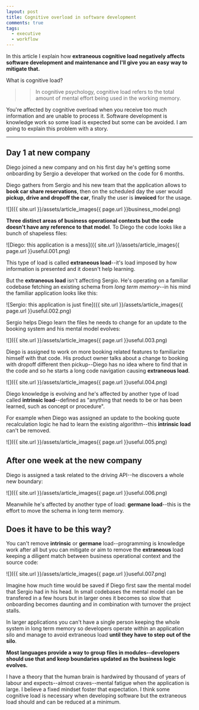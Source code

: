 ```yaml
---
layout: post
title: Cognitive overload in software development
comments: true
tags:
  - executive
  - workflow
---
```


In this article I explain how **extraneous cognitive load negatively affects software development and maintenance and I'll give you an easy way to mitigate that.**

What is cognitive load?

>> In cognitive psychology, cognitive load refers to the total amount of mental effort being used in the working memory.

You're affected by cognitive overload when you receive too much information and are unable to process it. Software development is knowledge work so some load is expected but some can be avoided. I am going to explain this problem with a story.

---

## Day 1 at new company

Diego joined a new company and on his first day he's getting some onboarding by Sergio a developer that worked on the code for 6 months.

Diego gathers from Sergio and his new team that the application allows to **book car share reservations**, then on the scheduled day the user would **pickup, drive and dropoff the car**, finally the user is **invoiced** for the usage.

![]({{ site.url }}/assets/article_images{{ page.url }}business_model.png)

**Three distinct areas of business operational contexts but the code doesn't have any reference to that model**. To Diego the code looks like a bunch of shapeless files:

![Diego: this application is a mess]({{ site.url }}/assets/article_images{{ page.url }}useful.001.png)

This type of load is called **extraneous load**--it's load imposed by how information is presented and it doesn't help learning.

But the **extraneous load** isn't affecting Sergio. He's operating on a familiar codebase fetching an existing schema from *long term memory*--in his mind the familiar application looks like this:

![Sergio: this application is just fine]({{ site.url }}/assets/article_images{{ page.url }}useful.002.png)

Sergio helps Diego learn the files he needs to change for an update to the booking system and his mental model evolves:

![]({{ site.url }}/assets/article_images{{ page.url }}useful.003.png)

Diego is assigned to work on more booking related features to familiarize himself with that code. His product owner talks about a change to booking with dropoff different then pickup--Diego has no idea where to find that in the code and so he starts a long code navigation causing **extraneous load**.

![]({{ site.url }}/assets/article_images{{ page.url }}useful.004.png)

Diego knowledge is evolving and he's affected by another type of load called **intrinsic load**--defined as "anything that needs to be or has been learned, such as concept or procedure".

For example when Diego was assigned an update to the booking quote recalculation logic he had to learn the existing algorithm--this **intrinsic load** can't be removed.

![]({{ site.url }}/assets/article_images{{ page.url }}useful.005.png)

## After one week at the new company

Diego is assigned a task related to the driving API--he discovers a whole new boundary:

![]({{ site.url }}/assets/article_images{{ page.url }}useful.006.png)

Meanwhile he's affected by another type of load: **germane load**--this is the effort to move the schema in long term memory.

## Does it have to be this way?

You can't remove **intrinsic** or **germane** load--programming is knowledge work after all but you can mitigate or aim to remove the **extraneous** load keeping a diligent match between business operational context and the source code:

![]({{ site.url }}/assets/article_images{{ page.url }}useful.007.png)

Imagine how much time would be saved if Diego first saw the mental model that Sergio had in his head. In small codebases the mental model can be transfered in a few hours but in larger ones it becomes so slow that onboarding becomes daunting and in combination with turnover the project stalls.

In larger applications you can't have a single person keeping the whole system in long term memory so developers operate within an application silo and manage to avoid extraneous load **until they have to step out of the silo**.

**Most languages provide a way to group files in modules--developers should use that and keep boundaries updated as the business logic evolves.**

I have a theory that the human brain is hardwired by thousand of years of labour and expects--almost craves--mental fatigue when the application is large. I believe a fixed mindset foster that expectation. I think some cognitive load is necessary when developing software but the extraneous load should and can be reduced at a minimum.
